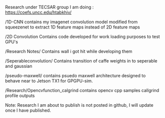 Research under TECSAR group I am doing : https://coefs.uncc.edu/htabkhiv/

/1D-CNN contains my imagenet convolution model modified from squeezenet to extract 1D feature maps instead of 2D feature maps

/2D Convolution Contains code developed for work loading purposes to test GPU's

/Research Notes/ Contains wall i got hit while developing them 

/Seperableconvolution/ Contains  transition of caffe weights in to seperable and gaussian

/pseudo-maxwell/ contains psuedo maxwell architecture designed to behave near to Jetson TX1 for GPGPU-sim.

/Research/Opencvfunction_calgrind contains opencv cpp samples callgrind profile outputs

Note: Research I am about to publish is not posted in github, I will update once I have published.
